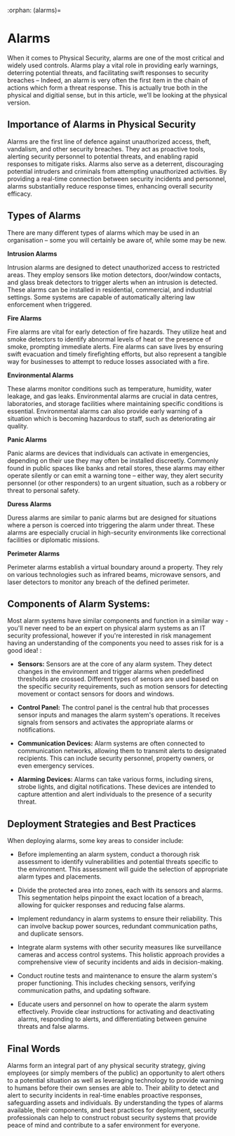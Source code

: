 :orphan:
(alarms)=

# Alarms 

When it comes to Physical Security, alarms are one of the most critical and widely used controls. Alarms play a vital role in providing early warnings, deterring potential threats, and facilitating swift responses to security breaches – Indeed, an alarm is very often the first item in the chain of actions which form a threat response. This is actually true both in the physical and digitial sense, but in this article, we’ll be looking at the physical version. 

 

## Importance of Alarms in Physical Security

Alarms are the first line of defence against unauthorized access, theft, vandalism, and other security breaches. They act as proactive tools, alerting security personnel to potential threats, and enabling rapid responses to mitigate risks. Alarms also serve as a deterrent, discouraging potential intruders and criminals from attempting unauthorized activities. By providing a real-time connection between security incidents and personnel, alarms substantially reduce response times, enhancing overall security efficacy.



## Types of Alarms

There are many different types of alarms which may be used in an organisation – some you will certainly be aware of, while some may be new.

**Intrusion Alarms**

Intrusion alarms are designed to detect unauthorized access to restricted areas. They employ sensors like motion detectors, door/window contacts, and glass break detectors to trigger alerts when an intrusion is detected. These alarms can be installed in residential, commercial, and industrial settings. Some systems are capable of automatically altering law enforcement when triggered. 

**Fire Alarms**

Fire alarms are vital for early detection of fire hazards. They utilize heat and smoke detectors to identify abnormal levels of heat or the presence of smoke, prompting immediate alerts. Fire alarms can save lives by ensuring swift evacuation and timely firefighting efforts, but also represent a tangible way for businesses to attempt to reduce losses associated with a fire.

**Environmental Alarms**

These alarms monitor conditions such as temperature, humidity, water leakage, and gas leaks. Environmental alarms are crucial in data centres, laboratories, and storage facilities where maintaining specific conditions is essential. Environmental alarms can also provide early warning of a situation which is becoming hazardous to staff, such as deteriorating air quality. 

**Panic Alarms**

Panic alarms are devices that individuals can activate in emergencies, depending on their use they may often be installed discreetly. Commonly found in public spaces like banks and retail stores, these alarms may either operate silently or can emit a warning tone – either way, they alert security personnel (or other responders) to an urgent situation, such as a robbery or threat to personal safety.

**Duress Alarms**

Duress alarms are similar to panic alarms but are designed for situations where a person is coerced into triggering the alarm under threat. These alarms are especially crucial in high-security environments like correctional facilities or diplomatic missions.

**Perimeter Alarms**

Perimeter alarms establish a virtual boundary around a property. They rely on various technologies such as infrared beams, microwave sensors, and laser detectors to monitor any breach of the defined perimeter.


## Components of Alarm Systems:

Most alarm systems have similar components and function in a similar way - you'll never need to be an expert on physical alarm systems as an IT security professional, however if you're interested in risk management having an understanding of the components you need to asses risk for is a good idea! :

- **Sensors:** Sensors are at the core of any alarm system. They detect changes in the environment and trigger alarms when predefined thresholds are crossed. Different types of sensors are used based on the specific security requirements, such as motion sensors for detecting movement or contact sensors for doors and windows.

- **Control Panel:** The control panel is the central hub that processes sensor inputs and manages the alarm system's operations. It receives signals from sensors and activates the appropriate alarms or notifications.

- **Communication Devices:** Alarm systems are often connected to communication networks, allowing them to transmit alerts to designated recipients. This can include security personnel, property owners, or even emergency services.

- **Alarming Devices:** Alarms can take various forms, including sirens, strobe lights, and digital notifications. These devices are intended to capture attention and alert individuals to the presence of a security threat.

  

## Deployment Strategies and Best Practices

When deploying alarms, some key areas to consider include: 

- Before implementing an alarm system, conduct a thorough risk assessment to identify vulnerabilities and potential threats specific to the environment. This assessment will guide the selection of appropriate alarm types and placements.

- Divide the protected area into zones, each with its sensors and alarms. This segmentation helps pinpoint the exact location of a breach, allowing for quicker responses and reducing false alarms.

- Implement redundancy in alarm systems to ensure their reliability. This can involve backup power sources, redundant communication paths, and duplicate sensors.

- Integrate alarm systems with other security measures like surveillance cameras and access control systems. This holistic approach provides a comprehensive view of security incidents and aids in decision-making.

- Conduct routine tests and maintenance to ensure the alarm system's proper functioning. This includes checking sensors, verifying communication paths, and updating software.

- Educate users and personnel on how to operate the alarm system effectively. Provide clear instructions for activating and deactivating alarms, responding to alerts, and differentiating between genuine threats and false alarms.

  

## Final Words

Alarms form an integral part of any physical security strategy, giving employees (or simply members of the public) an opportunity to alert others to a potential situation as well as leveraging technology to provide warning to humans before their own senses are able to. Their ability to detect and alert to security incidents in real-time enables proactive responses, safeguarding assets and individuals. By understanding the types of alarms available, their components, and best practices for deployment, security professionals can help to construct robust security systems that provide peace of mind and contribute to a safer environment for everyone.

 

